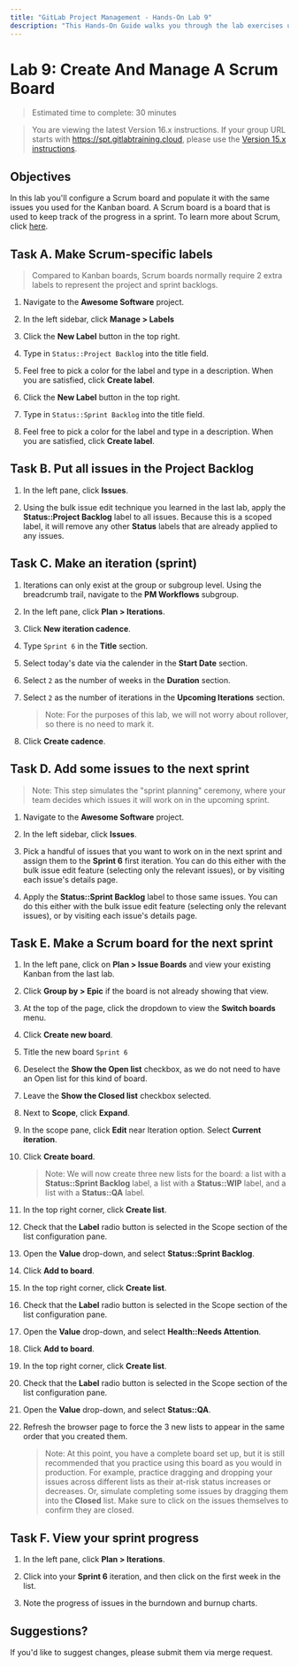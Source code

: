 ```yaml
---
title: "GitLab Project Management - Hands-On Lab 9"
description: "This Hands-On Guide walks you through the lab exercises used in the GitLab Project Management course."
---
```


# Lab 9: Create And Manage A Scrum Board

> Estimated time to complete: 30 minutes

> You are viewing the latest Version 16.x instructions. If your group URL starts with https://spt.gitlabtraining.cloud, please use the [Version 15.x instructions](https://gitlab.com/gitlab-com/content-sites/handbook/-/blob/d14ee71aeac2054c72ce96e8b35ba2511f86a7ca/content/handbook/customer-success/professional-services-engineering/education-services/gitlabpmhandsonlab9.md).

## Objectives

In this lab you'll configure a Scrum board and populate it with the same issues you used for the Kanban board. A Scrum board is a board that is used to keep track of the progress in a sprint. To learn more about Scrum, click [here](https://www.scrum.org/learning-series/what-is-scrum/what-is-scrum).

## Task A. Make Scrum-specific labels

> Compared to Kanban boards, Scrum boards normally require 2 extra labels to represent the project and sprint backlogs.

1. Navigate to the **Awesome Software** project.

1. In the left sidebar, click **Manage > Labels**

1. Click the **New Label** button in the top right.

1. Type in `Status::Project Backlog` into the title field.

1. Feel free to pick a color for the label and type in a description. When you are satisfied, click **Create label**.

1. Click the **New Label** button in the top right.

1. Type in `Status::Sprint Backlog` into the title field.

1. Feel free to pick a color for the label and type in a description. When you are satisfied, click **Create label**.

## Task B. Put all issues in the Project Backlog

1. In the left pane, click **Issues**.

1. Using the bulk issue edit technique you learned in the last lab, apply the **Status::Project Backlog** label to all issues. Because this is a scoped label, it will remove any other **Status** labels that are already applied to any issues.

## Task C. Make an iteration (sprint)

1. Iterations can only exist at the group or subgroup level. Using the breadcrumb trail, navigate to the **PM Workflows** subgroup.

1. In the left pane, click **Plan > Iterations**.

1. Click **New iteration cadence**.

1. Type `Sprint 6` in the **Title** section.

1. Select today's date via the calender in the **Start Date** section.

1. Select `2` as the number of weeks in the **Duration** section.

1. Select `2` as the number of iterations in the **Upcoming Iterations** section.

   > Note: For the purposes of this lab, we will not worry about rollover, so there is no need to mark it.

1. Click **Create cadence**.

## Task D. Add some issues to the next sprint

> Note: This step simulates the "sprint planning" ceremony, where your team decides which issues it will work on in the upcoming sprint.

1. Navigate to the **Awesome Software** project.

1. In the left sidebar, click **Issues**.

1. Pick a handful of issues that you want to work on in the next sprint and assign them to the **Sprint 6** first iteration. You can do this either with the bulk issue edit feature (selecting only the relevant issues), or by visiting each issue's details page.

1. Apply the **Status::Sprint Backlog** label to those same issues. You can do this either with the bulk issue edit feature (selecting only the relevant issues), or by visiting each issue's details page.

## Task E. Make a Scrum board for the next sprint

1. In the left pane, click on **Plan > Issue Boards** and view your existing Kanban from the last lab.

1. Click **Group by > Epic** if the board is not already showing that view.

1. At the top of the page, click the dropdown to view the **Switch boards** menu.

1. Click **Create new board**.

1. Title the new board `Sprint 6`

1. Deselect the **Show the Open list** checkbox, as we do not need to have an Open list for this kind of board.

1. Leave the **Show the Closed list** checkbox selected.

1. Next to **Scope**, click **Expand**.

1. In the scope pane, click **Edit** near Iteration option. Select **Current iteration**.

1. Click **Create board**.

   > Note:  We will now create three new lists for the board: a list with a **Status::Sprint Backlog** label, a list with a **Status::WIP** label, and a list with a **Status::QA** label.

1. In the top right corner, click **Create list**.

1. Check that the **Label** radio button is selected in the Scope section of the list configuration pane.

1. Open the **Value** drop-down, and select **Status::Sprint Backlog**.

1. Click **Add to board**.

1. In the top right corner, click **Create list**.

1. Check that the **Label** radio button is selected in the Scope section of the list configuration pane.

1. Open the **Value** drop-down, and select **Health::Needs Attention**.

1. Click **Add to board**.

1. In the top right corner, click **Create list**.

1. Check that the **Label** radio button is selected in the Scope section of the list configuration pane.

1. Open the **Value** drop-down, and select **Status::QA**.

1. Refresh the browser page to force the 3 new lists to appear in the same order that you created them.

   > Note: At this point, you have a complete board set up, but it is still recommended that you practice using this board as you would in production. For example, practice dragging and dropping your issues across different lists as their at-risk status increases or decreases. Or, simulate completing some issues by dragging them into the **Closed** list. Make sure to click on the issues themselves to confirm they are closed.

## Task F. View your sprint progress

1. In the left pane, click **Plan > Iterations**.

1. Click into your **Sprint 6** iteration, and then click on the first week in the list.

1. Note the progress of issues in the burndown and burnup charts.

## Suggestions?

If you'd like to suggest changes, please submit them via merge request.
